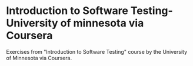 # Introduction to Software Testing- University of minnesota via Coursera
Exercises from "Introduction to Software Testing" course by the University of Minnesota via Coursera.
